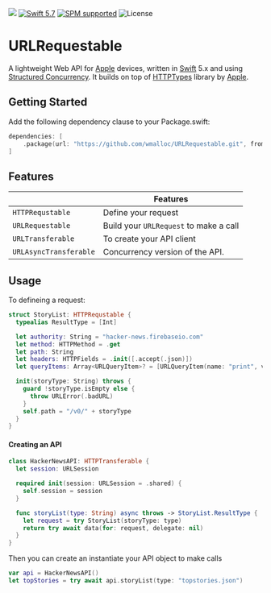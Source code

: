 ![](https://img.shields.io/github/v/tag/wmalloc/URLRequestable?label=Version)
[![Swift 5.7](https://img.shields.io/badge/swift-5.7-ED523F.svg?style=flat)](https://swift.org/download/)
[![SPM supported](https://img.shields.io/badge/SPM-supported-DE5C43.svg?style=flat)](https://swift.org/package-manager)
![License](https://img.shields.io/github/license/wmalloc/URLRequestable.svg?style=flat)

# URLRequestable

A lightweight Web API for [Apple](https://www.apple.com) devices, written in [Swift](https://swift.org) 5.x and using [Structured Concurrency](https://developer.apple.com/documentation/swift/concurrency). It builds on top of [HTTPTypes](https://github.com/apple/swift-http-types) library by [Apple](https://www.apple.com).

## Getting Started

Add the following dependency clause to your Package.swift:

```swift
dependencies: [
    .package(url: "https://github.com/wmalloc/URLRequestable.git", from: "0.5.4")
]
```
## Features

| |Features |
--------------------------|------------------------------------------------------------
`HTTPRequstable` | Define your request
`URLRequestable` | Build your `URLRequest` to make a call
`URLTransferable` | To create your API client
`URLAsyncTransferable` | Concurrency version of the API.

## Usage

To defineing a request:

```swift
struct StoryList: HTTPRequstable {
  typealias ResultType = [Int]

  let authority: String = "hacker-news.firebaseio.com"
  let method: HTTPMethod = .get
  let path: String
  let headers: HTTPFields = .init([.accept(.json)])
  let queryItems: Array<URLQueryItem>? = [URLQueryItem(name: "print", value: "pretty")]

  init(storyType: String) throws {
    guard !storyType.isEmpty else {
      throw URLError(.badURL)
    }
    self.path = "/v0/" + storyType
  }
}

```
#### Creating an API

```swift
class HackerNewsAPI: HTTPTransferable {
  let session: URLSession

  required init(session: URLSession = .shared) {
    self.session = session
  }

  func storyList(type: String) async throws -> StoryList.ResultType {
    let request = try StoryList(storyType: type)
    return try await data(for: request, delegate: nil)
  }
}
```

Then you can create an instantiate your API object to make calls

```swift
var api = HackerNewsAPI()
let topStories = try await api.storyList(type: "topstories.json")
```
